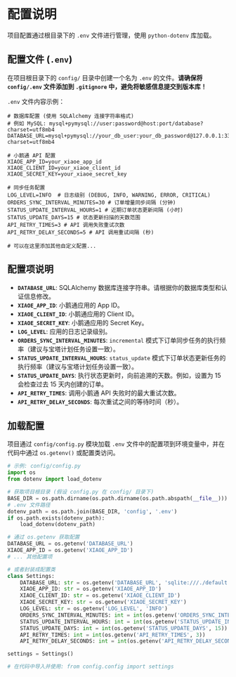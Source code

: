 # 配置说明

项目配置通过根目录下的 `.env` 文件进行管理，使用 `python-dotenv` 库加载。

## 配置文件 (`.env`)

在项目根目录下的 `config/` 目录中创建一个名为 `.env` 的文件。**请确保将 `config/.env` 文件添加到 `.gitignore` 中，避免将敏感信息提交到版本库！**

`.env` 文件内容示例：

```dotenv
# 数据库配置 (使用 SQLAlchemy 连接字符串格式)
# 例如 MySQL: mysql+pymysql://user:password@host:port/database?charset=utf8mb4
DATABASE_URL=mysql+pymysql://your_db_user:your_db_password@127.0.0.1:3306/your_database_name?charset=utf8mb4

# 小鹅通 API 配置
XIAOE_APP_ID=your_xiaoe_app_id
XIAOE_CLIENT_ID=your_xiaoe_client_id
XIAOE_SECRET_KEY=your_xiaoe_secret_key

# 同步任务配置
LOG_LEVEL=INFO  # 日志级别 (DEBUG, INFO, WARNING, ERROR, CRITICAL)
ORDERS_SYNC_INTERVAL_MINUTES=30 # 订单增量同步间隔 (分钟)
STATUS_UPDATE_INTERVAL_HOURS=1 # 近期订单状态更新间隔 (小时)
STATUS_UPDATE_DAYS=15 # 状态更新扫描的天数范围
API_RETRY_TIMES=3 # API 调用失败重试次数
API_RETRY_DELAY_SECONDS=5 # API 调用重试间隔 (秒)

# 可以在这里添加其他自定义配置...
```

## 配置项说明

*   **`DATABASE_URL`**: SQLAlchemy 数据库连接字符串。请根据你的数据库类型和认证信息修改。
*   **`XIAOE_APP_ID`**: 小鹅通应用的 App ID。
*   **`XIAOE_CLIENT_ID`**: 小鹅通应用的 Client ID。
*   **`XIAOE_SECRET_KEY`**: 小鹅通应用的 Secret Key。
*   **`LOG_LEVEL`**: 应用的日志记录级别。
*   **`ORDERS_SYNC_INTERVAL_MINUTES`**: `incremental` 模式下订单同步任务的执行频率（建议与宝塔计划任务设置一致）。
*   **`STATUS_UPDATE_INTERVAL_HOURS`**: `status_update` 模式下订单状态更新任务的执行频率（建议与宝塔计划任务设置一致）。
*   **`STATUS_UPDATE_DAYS`**: 执行状态更新时，向前追溯的天数。例如，设置为 15 会检查过去 15 天内创建的订单。
*   **`API_RETRY_TIMES`**: 调用小鹅通 API 失败时的最大重试次数。
*   **`API_RETRY_DELAY_SECONDS`**: 每次重试之间的等待时间（秒）。

## 加载配置

项目通过 `config/config.py` 模块加载 `.env` 文件中的配置项到环境变量中，并在代码中通过 `os.getenv()` 或配置类访问。

```python
# 示例: config/config.py
import os
from dotenv import load_dotenv

# 获取项目根目录 (假设 config.py 在 config/ 目录下)
BASE_DIR = os.path.dirname(os.path.dirname(os.path.abspath(__file__)))
# .env 文件路径
dotenv_path = os.path.join(BASE_DIR, 'config', '.env')
if os.path.exists(dotenv_path):
    load_dotenv(dotenv_path)

# 通过 os.getenv 获取配置
DATABASE_URL = os.getenv('DATABASE_URL')
XIAOE_APP_ID = os.getenv('XIAOE_APP_ID')
# ... 其他配置项

# 或者封装成配置类
class Settings:
    DATABASE_URL: str = os.getenv('DATABASE_URL', 'sqlite:///./default.db') # 提供默认值
    XIAOE_APP_ID: str = os.getenv('XIAOE_APP_ID')
    XIAOE_CLIENT_ID: str = os.getenv('XIAOE_CLIENT_ID')
    XIAOE_SECRET_KEY: str = os.getenv('XIAOE_SECRET_KEY')
    LOG_LEVEL: str = os.getenv('LOG_LEVEL', 'INFO')
    ORDERS_SYNC_INTERVAL_MINUTES: int = int(os.getenv('ORDERS_SYNC_INTERVAL_MINUTES', 30))
    STATUS_UPDATE_INTERVAL_HOURS: int = int(os.getenv('STATUS_UPDATE_INTERVAL_HOURS', 1))
    STATUS_UPDATE_DAYS: int = int(os.getenv('STATUS_UPDATE_DAYS', 15))
    API_RETRY_TIMES: int = int(os.getenv('API_RETRY_TIMES', 3))
    API_RETRY_DELAY_SECONDS: int = int(os.getenv('API_RETRY_DELAY_SECONDS', 5))

settings = Settings()

# 在代码中导入并使用: from config.config import settings
```